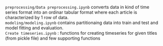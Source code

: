 ```preprocessing/Data preprocessing.ipynb``` converts data in kind of time series format into an ordinar tabular format where each article is characterized by 1 row of data.  
```modeling/modeling.ipynb``` contains partitionaing data into train and test and model fitting and evaluation.  
```Create timeseries.ipynb``` : functions for creating timeseries for given titles (from pickle file) and few supporting functions
